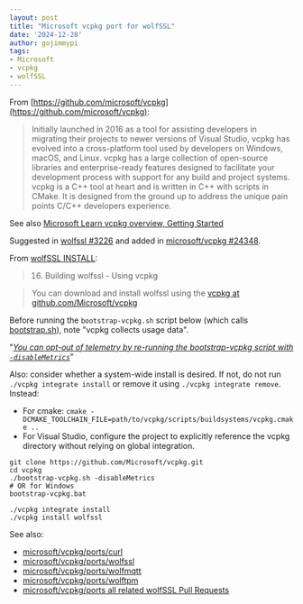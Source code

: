 ```yaml
---
layout: post
title: "Microsoft vcpkg port for wolfSSL"
date: '2024-12-28'
author: gojimmypi
tags:
- Microsoft
- vcpkg
- wolfSSL
---
```


From [https://github.com/microsoft/vcpkg](https://github.com/microsoft/vcpkg):

> Initially launched in 2016 as a tool for assisting developers in migrating their projects to newer
versions of Visual Studio, vcpkg has evolved into a cross-platform tool used by developers on Windows,
macOS, and Linux. vcpkg has a large collection of open-source libraries and enterprise-ready features
designed to facilitate your development process with support for any build and project systems.
vcpkg is a C++ tool at heart and is written in C++ with scripts in CMake. It is designed from the
ground up to address the unique pain points C/C++ developers experience.

See also [Microsoft Learn vcpkg overview, Getting Started](https://learn.microsoft.com/en-us/vcpkg/get_started/overview)

Suggested in [wolfssl #3226](https://github.com/wolfSSL/wolfssl/issues/3226) and
added in [microsoft/vcpkg #24348](https://github.com/microsoft/vcpkg/pull/24348).

From [wolfSSL INSTALL](https://github.com/wolfSSL/wolfssl/blob/master/INSTALL):

> 16. Building wolfssl - Using vcpkg

> You can download and install wolfssl using the [vcpkg at github.com/Microsoft/vcpkg](https://github.com/Microsoft/vcpkg)

Before running the `bootstrap-vcpkg.sh` script below (which calls [bootstrap.sh](https://github.com/microsoft/vcpkg/blob/master/scripts/bootstrap.sh)), note "vcpkg collects usage data".

"[_You can opt-out of telemetry by re-running the bootstrap-vcpkg script with `-disableMetrics`_](https://github.com/microsoft/vcpkg/blob/7bac26279fc130cfe0935bd9629352ebb972abe2/scripts/bootstrap.sh#L240)"

Also: consider whether a system-wide install is desired. If not,
do not run `./vcpkg integrate install` or remove it using `./vcpkg integrate remove`.
Instead:

- For cmake: `cmake -DCMAKE_TOOLCHAIN_FILE=path/to/vcpkg/scripts/buildsystems/vcpkg.cmake ..`
- For Visual Studio, configure the project to explicitly reference the vcpkg directory without relying on global integration.

```
git clone https://github.com/Microsoft/vcpkg.git
cd vcpkg
./bootstrap-vcpkg.sh -disableMetrics
# OR for Windows
bootstrap-vcpkg.bat

./vcpkg integrate install
./vcpkg install wolfssl
```

See also:

* [microsoft/vcpkg/ports/curl](https://github.com/microsoft/vcpkg/tree/master/ports/curl)
* [microsoft/vcpkg/ports/wolfssl](https://github.com/microsoft/vcpkg/tree/master/ports/wolfssl)
* [microsoft/vcpkg/ports/wolfmqtt](https://github.com/microsoft/vcpkg/tree/master/ports/wolfmqtt)
* [microsoft/vcpkg/ports/wolftpm](https://github.com/microsoft/vcpkg/tree/master/ports/wolftpm)
* [microsoft/vcpkg/ports all related wolfSSL Pull Requests](https://github.com/microsoft/vcpkg/pulls?q=is%3Apr+wolfssl+)
